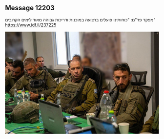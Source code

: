 ## Message 12203

מפקד פד"ם:
"כוחותינו פועלים ברצועה במוכנות ודריכות גבוהה מאוד לימים הקרובים"
https://www.idf.il/237225

![Photo](12203/12203_photo.jpg)
